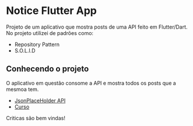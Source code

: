 # Notice Flutter App

Projeto de um aplicativo que mostra posts de uma API feito em Flutter/Dart. No projeto utilizei de padrões como: 
-  Repository Pattern
-  S.O.L.I.D

## Conhecendo o projeto
O aplicativo em questão consome a API e mostra todos os posts que a mesmoa tem. 

- [JsonPlaceHolder API](https://jsonplaceholder.typicode.com/)
- [Curso](https://youtube.com/playlist?list=PLRpTFz5_57cvo0CHf-AnojOvpznz8YO7S)

Criticas são bem vindas!
